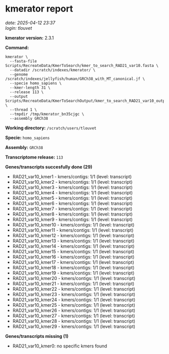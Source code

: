 # kmerator report
*date: 2025-04-12 23:37*  
*login: tlouvet*

**kmerator version:** 2.3.1

**Command:**

```
kmerator \
  --fasta-file Scripts/RecreateData/KmerToSearch/kmer_to_search_RAD21_var10.fasta \
  --datadir /scratch/indexes/kmerator/ \
  --genome /scratch/indexes/jellyfish/human/GRCh38_with_MT_canonical.jf \
  --specie homo_sapiens \
  --kmer-length 31 \
  --release 113 \
  --output Scripts/RecreateData/KmerToSearchOutput/kmer_to_search_RAD21_var10_output \
  --thread 1 \
  --tmpdir /tmp/kmerator_bn35cjgc \
  --assembly GRCh38
```

**Working directory:** `/scratch/users/tlouvet`

**Specie:** `homo_sapiens`

**Assembly:** `GRCh38`

**Transcriptome release:** `113`

**Genes/transcripts succesfully done (29)**

- RAD21_var10_kmer1 - kmers/contigs: 1/1 (level: transcript)
- RAD21_var10_kmer2 - kmers/contigs: 1/1 (level: transcript)
- RAD21_var10_kmer3 - kmers/contigs: 1/1 (level: transcript)
- RAD21_var10_kmer4 - kmers/contigs: 1/1 (level: transcript)
- RAD21_var10_kmer5 - kmers/contigs: 1/1 (level: transcript)
- RAD21_var10_kmer6 - kmers/contigs: 1/1 (level: transcript)
- RAD21_var10_kmer7 - kmers/contigs: 1/1 (level: transcript)
- RAD21_var10_kmer8 - kmers/contigs: 1/1 (level: transcript)
- RAD21_var10_kmer9 - kmers/contigs: 1/1 (level: transcript)
- RAD21_var10_kmer10 - kmers/contigs: 1/1 (level: transcript)
- RAD21_var10_kmer11 - kmers/contigs: 1/1 (level: transcript)
- RAD21_var10_kmer12 - kmers/contigs: 1/1 (level: transcript)
- RAD21_var10_kmer13 - kmers/contigs: 1/1 (level: transcript)
- RAD21_var10_kmer14 - kmers/contigs: 1/1 (level: transcript)
- RAD21_var10_kmer15 - kmers/contigs: 1/1 (level: transcript)
- RAD21_var10_kmer16 - kmers/contigs: 1/1 (level: transcript)
- RAD21_var10_kmer17 - kmers/contigs: 1/1 (level: transcript)
- RAD21_var10_kmer18 - kmers/contigs: 1/1 (level: transcript)
- RAD21_var10_kmer19 - kmers/contigs: 1/1 (level: transcript)
- RAD21_var10_kmer20 - kmers/contigs: 1/1 (level: transcript)
- RAD21_var10_kmer21 - kmers/contigs: 1/1 (level: transcript)
- RAD21_var10_kmer22 - kmers/contigs: 1/1 (level: transcript)
- RAD21_var10_kmer23 - kmers/contigs: 1/1 (level: transcript)
- RAD21_var10_kmer24 - kmers/contigs: 1/1 (level: transcript)
- RAD21_var10_kmer25 - kmers/contigs: 1/1 (level: transcript)
- RAD21_var10_kmer26 - kmers/contigs: 1/1 (level: transcript)
- RAD21_var10_kmer27 - kmers/contigs: 1/1 (level: transcript)
- RAD21_var10_kmer28 - kmers/contigs: 1/1 (level: transcript)
- RAD21_var10_kmer29 - kmers/contigs: 1/1 (level: transcript)


**Genes/transcripts missing (1)**

- RAD21_var10_kmer0: no specific kmers found
